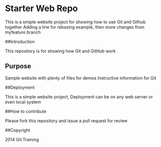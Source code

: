 # Starter Web Repo

This is a smiple website project for showing how to use Git and Github together
Adding a line for rebasing example, then more changes from myfeature branch

##Introduction

This repository is for showing how Git and GitHub work

## Purpose

Sample website with plenty of files for demos
Instructive information for Git

##Deployment

This is a simple website project,
Deployment can be on any web server or even local system

##How to contribute

Please fork this repository and issue a pull request for review

##Copyright

2014 Git.Training
